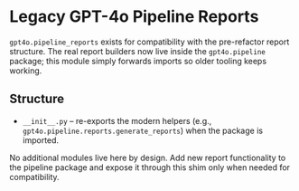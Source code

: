 # Legacy GPT-4o Pipeline Reports

`gpt4o.pipeline_reports` exists for compatibility with the pre-refactor report
structure. The real report builders now live inside the `gpt4o.pipeline`
package; this module simply forwards imports so older tooling keeps working.

## Structure

- `__init__.py` – re-exports the modern helpers (e.g.,
  `gpt4o.pipeline.reports.generate_reports`) when the package is imported.

No additional modules live here by design. Add new report functionality to the
pipeline package and expose it through this shim only when needed for
compatibility.

